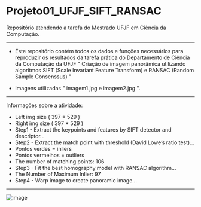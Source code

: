 # Projeto01_UFJF_SIFT_RANSAC
Repositório atendendo a tarefa do Mestrado UFJF em Ciência da Computação.

----


- Este repositório contém todos os dados e funções necessários para reproduzir os resultados da tarefa prática do Departamento de Ciência da Computação da UFJF
" Criação de imagem panorâmica utilizando algoritmos SIFT (Scale Invariant Feature Transform) e RANSAC (Random Sample Consenssus) "

- Imagens utilizadas " imagem1.jpg e imagem2.jpg ".

-----
Informações sobre a atividade:

- Left img size ( 397 * 529 )
- Right img size ( 397 * 529 )
- Step1 - Extract the keypoints and features by SIFT detector and descriptor...
- Step2 - Extract the match point with threshold (David Lowe’s ratio test)...
- Pontos verdes = inliers
- Pontos vermelhos = outliers
- The number of matching points: 106
- Step3 - Fit the best homography model with RANSAC algorithm...
- The Number of Maximum Inlier: 97
- Step4 - Warp image to create panoramic image...

------

![image](https://github.com/Bmartins25/Projeto01_UFJF_SIFT_RANSAC/assets/42076192/4c761ab0-c8fc-4293-9b3a-1b5792da1d8b)
